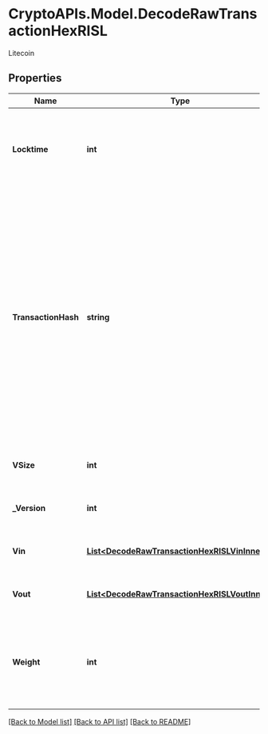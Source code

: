 # CryptoAPIs.Model.DecodeRawTransactionHexRISL
Litecoin

## Properties

Name | Type | Description | Notes
------------ | ------------- | ------------- | -------------
**Locktime** | **int** | Represents the time at which a particular transaction can be added to the blockchain | 
**TransactionHash** | **string** | Represents the same as transactionId for account-based protocols like Ethereum, while it could be different in UTXO-based protocols like Bitcoin. E.g., in UTXO-based protocols hash is different from transactionId for SegWit transactions. | 
**VSize** | **int** | Represents the virtual size of this transaction. | 
**_Version** | **int** | Represents transaction version number. | 
**Vin** | [**List&lt;DecodeRawTransactionHexRISLVinInner&gt;**](DecodeRawTransactionHexRISLVinInner.md) | Represents the transaction inputs. | 
**Vout** | [**List&lt;DecodeRawTransactionHexRISLVoutInner&gt;**](DecodeRawTransactionHexRISLVoutInner.md) | Represents the transaction outputs. | 
**Weight** | **int** | Represents the size of a block, measured in weight units and including the segwit discount. | [optional] 

[[Back to Model list]](../README.md#documentation-for-models) [[Back to API list]](../README.md#documentation-for-api-endpoints) [[Back to README]](../README.md)

